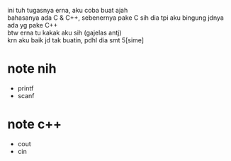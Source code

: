 ini tuh tugasnya erna, aku coba buat ajah
<br>
bahasanya ada C & C++, sebenernya pake C sih dia tpi aku bingung jdnya ada yg pake C++
<br>
btw erna tu kakak aku sih (gajelas antj)
<br>
krn aku baik jd tak buatin, pdhl dia smt 5[sime]
# note nih
- printf
- scanf

# note c++
- cout
- cin
